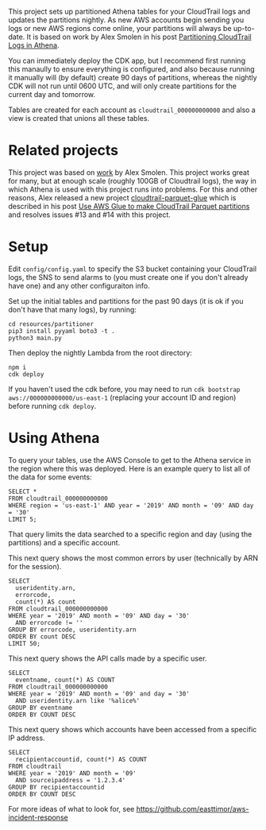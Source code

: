 This project sets up partitioned Athena tables for your CloudTrail logs and updates the partitions nightly.  As new AWS accounts begin sending you logs or new AWS regions come online, your partitions will always be up-to-date.   It is based on work by Alex Smolen in his post [Partitioning CloudTrail Logs in Athena](https://medium.com/@alsmola/partitioning-cloudtrail-logs-in-athena-29add93ee070).

You can immediately deploy the CDK app, but I recommend first running this manaully to ensure everything is configured, and also because running it manually will (by default) create 90 days of partitions, whereas the nightly CDK will not run until 0600 UTC, and will only create partitions for the current day and tomorrow.

Tables are created for each account as `cloudtrail_000000000000` and also a view is created that unions all these tables.

# Related projects
This project was based on [work](https://medium.com/@alsmola/partitioning-cloudtrail-logs-in-athena-29add93ee070) by Alex Smolen. This project works great for many, but at enough scale (roughly 100GB of Cloudtrail logs), the way in which Athena is used with this project runs into problems.  For this and other reasons, Alex released a new project [cloudtrail-parquet-glue](https://github.com/alsmola/cloudtrail-parquet-glue) which is described in his post [Use AWS Glue to make CloudTrail Parquet partitions](https://medium.com/@alsmola/use-aws-glue-to-make-cloudtrail-parquet-partitions-c903470dc3e5) and resolves issues #13 and #14 with this project.

# Setup
Edit `config/config.yaml` to specify the S3 bucket containing your CloudTrail logs, the SNS to send alarms to (you must create one if you don't already have one) and any other configuraiton info.

Set up the initial tables and partitions for the past 90 days (it is ok if you don't have that many logs), by running:
```
cd resources/partitioner
pip3 install pyyaml boto3 -t .
python3 main.py
```

Then deploy the nightly Lambda from the root directory:
```
npm i
cdk deploy
```

If you haven't used the cdk before, you may need to run `cdk bootstrap aws://000000000000/us-east-1` (replacing your account ID and region) before running `cdk deploy`.

# Using Athena
To query your tables, use the AWS Console to get to the Athena service in the region where this was deployed.  Here is an example query to list all of the data for some events:

```
SELECT *
FROM cloudtrail_000000000000
WHERE region = 'us-east-1' AND year = '2019' AND month = '09' AND day = '30'
LIMIT 5;
```

That query limits the data searched to a specific region and day (using the partitions) and a specific account.


This next query shows the most common errors by user (technically by ARN for the session).

```
SELECT 
  useridentity.arn, 
  errorcode, 
  count(*) AS count 
FROM cloudtrail_000000000000
WHERE year = '2019' AND month = '09' AND day = '30' 
  AND errorcode != '' 
GROUP BY errorcode, useridentity.arn 
ORDER BY count DESC 
LIMIT 50;
```

This next query shows the API calls made by a specific user.

```
SELECT 
  eventname, count(*) AS COUNT
FROM cloudtrail_000000000000
WHERE year = '2019' AND month = '09' and day = '30'
  AND useridentity.arn like '%alice%'
GROUP BY eventname
ORDER BY COUNT DESC
```

This next query shows which accounts have been accessed from a specific IP address.
```
SELECT 
  recipientaccountid, count(*) AS COUNT
FROM cloudtrail
WHERE year = '2019' AND month = '09'
  AND sourceipaddress = '1.2.3.4'
GROUP BY recipientaccountid 
ORDER BY COUNT DESC
```

For more ideas of what to look for, see https://github.com/easttimor/aws-incident-response

